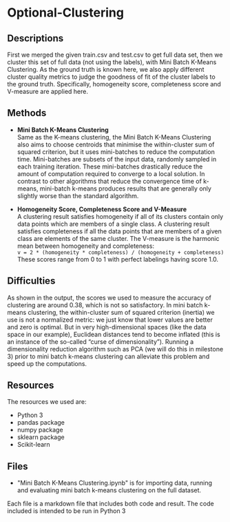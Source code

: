 Optional-Clustering
===========

Descriptions
-------
First we merged the given train.csv and test.csv to get full data set, then we cluster this set of full data (not using the labels), with Mini Batch K-Means Clustering. As the ground truth is known here, we also apply different cluster quality metrics to judge the goodness of fit of the cluster labels to the ground truth. Specifically, homogeneity score, completeness score and V-measure are applied here.

Methods
-------
* **Mini Batch K-Means Clustering**  
Same as the K-means clustering, the Mini Batch K-Means Clustering also aims to choose centroids that minimise the within-cluster sum of squared criterion, but it uses mini-batches to reduce the computation time. Mini-batches are subsets of the input data, randomly sampled in each training iteration. These mini-batches drastically reduce the amount of computation required to converge to a local solution. In contrast to other algorithms that reduce the convergence time of k-means, mini-batch k-means produces results that are generally only slightly worse than the standard algorithm.
 
* **Homogeneity Score, Completeness Score and V-Measure**  
A clustering result satisfies homogeneity if all of its clusters contain only data points which are members of a single class. A clustering result satisfies completeness if all the data points that are members of a given class are elements of the same cluster. The V-measure is the harmonic mean between homogeneity and completeness:  
`v = 2 * (homogeneity * completeness) / (homogeneity + completeness)`  
These scores range from 0 to 1 with perfect labelings having score 1.0.

Difficulties
-------
As shown in the output, the scores we used to measure the accuracy of clustering are around 0.38, which is not so satisfactory. In mini batch k-means clustering, the within-cluster sum of squared criterion (inertia) we use is not a normalized metric: we just know that lower values are better and zero is optimal. But in very high-dimensional spaces (like the data space in our example), Euclidean distances tend to become inflated (this is an instance of the so-called “curse of dimensionality”). Running a dimensionality reduction algorithm such as PCA (we will do this in milestone 3) prior to mini batch k-means clustering can alleviate this problem and speed up the computations.

Resources
-------
The resources we used are: 
* Python 3 
* pandas package 
* numpy package 
* sklearn package 
* Scikit-learn

Files
-------
* "Mini Batch K-Means Clustering.ipynb" is for importing data, running and evaluating mini batch k-means clustering on the full dataset.

Each file is a markdown file that includes both code and result. The code included is intended to be run in Python 3
